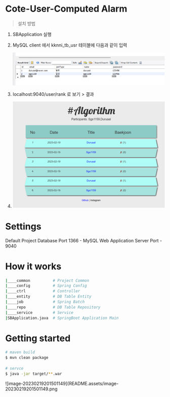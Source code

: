 # Cote-User-Computed Alarm
> 설치 방법

1. SBApplication 실행 

2. MySQL client 에서 kknni_tb_usr 테이블에 다음과 같이 입력

   ![image-20230219200949858](README.assets/image-20230219200949858.png)

3. localhost:9040/user/rank 로 보기 > 결과

4. ![image-20230219201528389](README.assets/image-20230219201528389.png)

# Settings
Default Project Database Port 1366 - MySQL
Web Application Server Port - 9040

# How it works

```bash
|____common          # Project Common
|____config          # Spring Config
|____ctrl            # Controller
|____entity          # DB Table Entity
|____job             # Spring Batch
|____repo            # DB Table Repository
|____service         # Service
|SBApplication.java  # SpringBoot Application Main
```

# Getting started

```bash
# maven build
$ mvn clean package

# servce
$ java -jar target/**.war
```

![image-20230219201501149](README.assets/image-20230219201501149.png